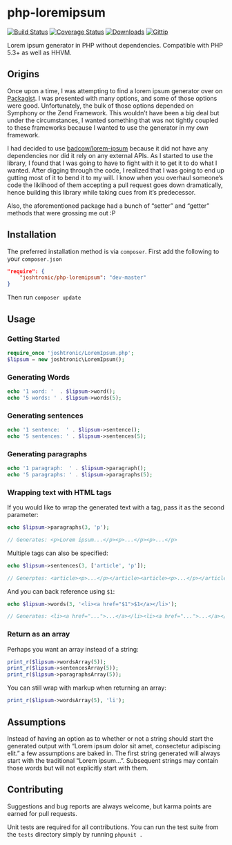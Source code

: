 # php-loremipsum

[![Build Status](http://img.shields.io/travis/joshtronic/php-loremipsum.svg?style=flat)][travis]
[![Coverage Status](http://img.shields.io/coveralls/joshtronic/php-loremipsum.svg?style=flat)][coveralls]
[![Downloads](http://img.shields.io/packagist/dt/joshtronic/php-loremipsum.svg?style=flat)][packagist]
[![Gittip](http://img.shields.io/gittip/joshtronic.svg?style=flat)][gittip]

[travis]:    http://travis-ci.org/joshtronic/php-loremipsum
[coveralls]: https://coveralls.io/r/joshtronic/php-loremipsum
[packagist]: https://packagist.org/packages/joshtronic/php-loremipsum
[gittip]:    https://www.gittip.com/joshtronic/

Lorem ipsum generator in PHP without dependencies. Compatible with PHP 5.3+ as well as HHVM.

## Origins

Once upon a time, I was attempting to find a lorem ipsum generator over on [Packagist](https://packagist.org/search/?q=lorem%20ipsum). I was presented with many options, and some of those options were good. Unfortunately, the bulk of those options depended on Symphony or the Zend Framework. This wouldn’t have been a big deal but under the circumstances, I wanted something that was not tightly coupled to these frameworks because I wanted to use the generator in my _own_ framework.

I had decided to use [badcow/lorem-ipsum](https://packagist.org/packages/badcow/lorem-ipsum) because it did not have any dependencies nor did it rely on any external APIs. As I started to use the library, I found that I was going to have to fight with it to get it to do what I wanted. After digging through the code, I realized that I was going to end up gutting most of it to bend it to my will. I know when you overhaul someone’s code the liklihood of them accepting a pull request goes down dramatically, hence building this library while taking cues from it’s predecessor.

Also, the aforementioned package had a bunch of “setter” and “getter” methods that were grossing me out :P

## Installation

The preferred installation method is via `composer`. First add the following to your `composer.json`

```json
"require": {
	"joshtronic/php-loremipsum": "dev-master"
}
```

Then run `composer update`

## Usage

### Getting Started

```php
require_once 'joshtronic/LoremIpsum.php';
$lipsum = new joshtronic\LoremIpsum();
```

### Generating Words

```php
echo '1 word: '  . $lipsum->word();
echo '5 words: ' . $lipsum->words(5);
```

### Generating sentences

```php
echo '1 sentence:  ' . $lipsum->sentence();
echo '5 sentences: ' . $lipsum->sentences(5);
```

### Generating paragraphs

```php
echo '1 paragraph:  ' . $lipsum->paragraph();
echo '5 paragraphs: ' . $lipsum->paragraphs(5);
```

### Wrapping text with HTML tags

If you would like to wrap the generated text with a tag, pass it as the second parameter:

```php
echo $lipsum->paragraphs(3, 'p');

// Generates: <p>Lorem ipsum...</p><p>...</p><p>...</p>
```

Multiple tags can also be specified:

```php
echo $lipsum->sentences(3, ['article', 'p']);

// Generptes: <article><p>...</p></article><article><p>...</p></article><article><p>...</p></article>
```

And you can back reference using `$1`:

```php
echo $lipsum->words(3, '<li><a href="$1">$1</a></li>');

// Generates: <li><a href="...">...</a></li><li><a href="...">...</a></li><li><a href="...">...</a></li>
```

### Return as an array

Perhaps you want an array instead of a string:

```php
print_r($lipsum->wordsArray(5));
print_r($lipsum->sentencesArray(5));
print_r($lipsum->paragraphsArray(5));
```

You can still wrap with markup when returning an array:

```php
print_r($lipsum->wordsArray(5), 'li');
```

## Assumptions

Instead of having an option as to whether or not a string should start the generated output with “Lorem ipsum dolor sit amet, consectetur adipiscing elit.” a few assumptions are baked in. The first string generated will always start with the traditional “Lorem ipsum…”. Subsequent strings may contain those words but will not explicitly start with them.

## Contributing

Suggestions and bug reports are always welcome, but karma points are earned for pull requests.

Unit tests are required for all contributions. You can run the test suite from the `tests` directory simply by running `phpunit .`
